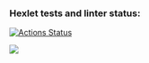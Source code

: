 ### Hexlet tests and linter status:
[![Actions Status](https://github.com/2PizzaOz/frontend-project-11/actions/workflows/hexlet-check.yml/badge.svg)](https://github.com/2PizzaOz/frontend-project-11/actions)

<a href="https://codeclimate.com/github/2PizzaOz/frontend-project-11/maintainability"><img src="https://api.codeclimate.com/v1/badges/a1928b748eb533d39732/maintainability" /></a>